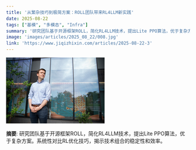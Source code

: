 ```yaml
---
title: '从繁杂技巧到极简方案：ROLL团队带来RL4LLM新实践'
date: 2025-08-22
tags: ["基模", "多模态", "Infra"]
summary: '研究团队基于开源框架ROLL，简化RL4LLM技术，提出Lite PPO算法，优于复杂方案。系统性对比RL优化技巧，揭示技术组合的稳定性和效率。'
image: 'images/articles/2025_08_22/008.jpg'
link: 'https://www.jiqizhixin.com/articles/2025-08-22-3'
---
```

![从繁杂技巧到极简方案：ROLL团队带来RL4LLM新实践](images/articles/2025_08_22/008.jpg)

**摘要**: 研究团队基于开源框架ROLL，简化RL4LLM技术，提出Lite PPO算法，优于复杂方案。系统性对比RL优化技巧，揭示技术组合的稳定性和效率。
